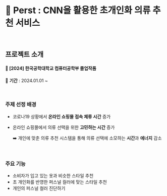 # 👕 Perst : CNN을 활용한 초개인화 의류 추천 서비스

<br>

## 프로젝트 소개
#### 🏫 [2024] 한국공학대학교 컴퓨터공학부 졸업작품 
📅 **기간** : 2024.01.01 ~ 

<br>

### **주제 선정 배경**
- 코로나19 상황에서 **온라인 쇼핑몰 접속 체류 시간** 증가
- 온라인 쇼핑몰에서 의류 선택을 위한 **고민하는 시간** 증가 <br>

  ➡️ 개인에 맞춘 의류 추천 시스템을 통해 의류 선택에 소모하는 **시간**과 **에너지** 감소

<br>

### **주요 기능**
- 소비자가 입고 있는 옷과 비슷한 스타일 추천
- 초 개인화를 반영한 퍼스널 컬러에 맞는 스타일 추천
- 개인의 퍼스널 컬러 진단하기

